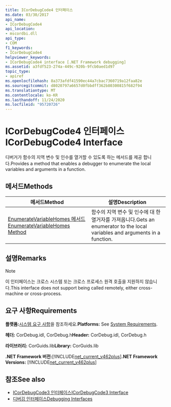 ```yaml
---
title: ICorDebugCode4 인터페이스
ms.date: 03/30/2017
api_name:
- ICorDebugCode4
api_location:
- mscordbi.dll
api_type:
- COM
f1_keywords:
- ICorDebugCode4
helpviewer_keywords:
- ICorDebugCode4 interface [.NET Framework debugging]
ms.assetid: a3fdf523-274a-449c-920b-9fcb0aed1d97
topic_type:
- apiref
ms.openlocfilehash: 8a373afdf41590ec44a7cbac7360719a12faa82e
ms.sourcegitcommit: d8020797a6657d0fbbdff362b80300815f682f94
ms.translationtype: MT
ms.contentlocale: ko-KR
ms.lasthandoff: 11/24/2020
ms.locfileid: "95720726"
---
```

# <a name="icordebugcode4-interface"></a><span data-ttu-id="9f1fa-102">ICorDebugCode4 인터페이스</span><span class="sxs-lookup"><span data-stu-id="9f1fa-102">ICorDebugCode4 Interface</span></span>

<span data-ttu-id="9f1fa-103">디버거가 함수의 지역 변수 및 인수를 열거할 수 있도록 하는 메서드를 제공 합니다.</span><span class="sxs-lookup"><span data-stu-id="9f1fa-103">Provides a method that enables a debugger to enumerate the local variables and arguments in a function.</span></span>  
  
## <a name="methods"></a><span data-ttu-id="9f1fa-104">메서드</span><span class="sxs-lookup"><span data-stu-id="9f1fa-104">Methods</span></span>  
  
|<span data-ttu-id="9f1fa-105">메서드</span><span class="sxs-lookup"><span data-stu-id="9f1fa-105">Method</span></span>|<span data-ttu-id="9f1fa-106">설명</span><span class="sxs-lookup"><span data-stu-id="9f1fa-106">Description</span></span>|  
|------------|-----------------|  
|[<span data-ttu-id="9f1fa-107">EnumerateVariableHomes 메서드</span><span class="sxs-lookup"><span data-stu-id="9f1fa-107">EnumerateVariableHomes Method</span></span>](icordebugcode4-enumeratevariablehomes-method.md)|<span data-ttu-id="9f1fa-108">함수의 지역 변수 및 인수에 대 한 열거자를 가져옵니다.</span><span class="sxs-lookup"><span data-stu-id="9f1fa-108">Gets an enumerator to the local variables and arguments in a function.</span></span>|  
  
## <a name="remarks"></a><span data-ttu-id="9f1fa-109">설명</span><span class="sxs-lookup"><span data-stu-id="9f1fa-109">Remarks</span></span>  
  
> [!NOTE]
> <span data-ttu-id="9f1fa-110">이 인터페이스는 크로스 시스템 또는 크로스 프로세스 원격 호출을 지원하지 않습니다.</span><span class="sxs-lookup"><span data-stu-id="9f1fa-110">This interface does not support being called remotely, either cross-machine or cross-process.</span></span>  
  
## <a name="requirements"></a><span data-ttu-id="9f1fa-111">요구 사항</span><span class="sxs-lookup"><span data-stu-id="9f1fa-111">Requirements</span></span>  

 <span data-ttu-id="9f1fa-112">**플랫폼:**[시스템 요구 사항](../../get-started/system-requirements.md)을 참조하세요.</span><span class="sxs-lookup"><span data-stu-id="9f1fa-112">**Platforms:** See [System Requirements](../../get-started/system-requirements.md).</span></span>  
  
 <span data-ttu-id="9f1fa-113">**헤더:** CorDebug.idl, CorDebug.h</span><span class="sxs-lookup"><span data-stu-id="9f1fa-113">**Header:** CorDebug.idl, CorDebug.h</span></span>  
  
 <span data-ttu-id="9f1fa-114">**라이브러리:** CorGuids.lib</span><span class="sxs-lookup"><span data-stu-id="9f1fa-114">**Library:** CorGuids.lib</span></span>  
  
 <span data-ttu-id="9f1fa-115">**.NET Framework 버전:**[!INCLUDE[net_current_v462plus](../../../../includes/net-current-v462plus-md.md)]</span><span class="sxs-lookup"><span data-stu-id="9f1fa-115">**.NET Framework Versions:** [!INCLUDE[net_current_v462plus](../../../../includes/net-current-v462plus-md.md)]</span></span>  
  
## <a name="see-also"></a><span data-ttu-id="9f1fa-116">참조</span><span class="sxs-lookup"><span data-stu-id="9f1fa-116">See also</span></span>

- [<span data-ttu-id="9f1fa-117">ICorDebugCode3 인터페이스</span><span class="sxs-lookup"><span data-stu-id="9f1fa-117">ICorDebugCode3 Interface</span></span>](icordebugcode3-interface.md)
- [<span data-ttu-id="9f1fa-118">디버깅 인터페이스</span><span class="sxs-lookup"><span data-stu-id="9f1fa-118">Debugging Interfaces</span></span>](debugging-interfaces.md)
